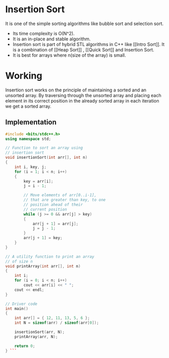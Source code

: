 # Insertion Sort

It is one of the simple sorting algorithms like bubble sort and selection sort.
- Its time complexity is O(N^2).
- It is an in-place and stable algorithm.
- Insertion sort is part of hybrid STL algorithms in C++ like [[Intro Sort]]. It is a combination of [[Heap Sort]] , [[Quick Sort]] and Insertion Sort.
- It is best for arrays where n(size of the array) is small.

# Working

Insertion sort works on the principle of maintaining a sorted and an unsorted array. By traversing through the unsorted array and placing each element in its correct position in the already sorted array in each iteration we get a sorted array.

## Implementation 

```cpp
#include <bits/stdc++.h>
using namespace std;

// Function to sort an array using 
// insertion sort
void insertionSort(int arr[], int n) 
{ 
    int i, key, j; 
    for (i = 1; i < n; i++)
    { 
        key = arr[i]; 
        j = i - 1; 

        // Move elements of arr[0..i-1],  
        // that are greater than key, to one 
        // position ahead of their 
        // current position
        while (j >= 0 && arr[j] > key)
        { 
            arr[j + 1] = arr[j]; 
            j = j - 1; 
        } 
        arr[j + 1] = key; 
    } 
} 

// A utility function to print an array 
// of size n 
void printArray(int arr[], int n) 
{ 
    int i; 
    for (i = 0; i < n; i++) 
        cout << arr[i] << " "; 
    cout << endl;
} 

// Driver code
int main() 
{ 
    int arr[] = { 12, 11, 13, 5, 6 }; 
    int N = sizeof(arr) / sizeof(arr[0]); 

    insertionSort(arr, N); 
    printArray(arr, N); 

    return 0; 
} ```

